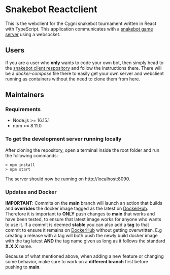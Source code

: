 # Snakebot Reactclient
This is the webclient for the Cygni snakebot tournament written in React with TypeScript. This application communicates with a [snakebot game server](https://github.com/cygni/snakebot) using a websocket.

## Users

If you are a user who **only** wants to code your own bot, then simply head to the [snakebot client respository](https://github.com/cygni/snakebot-client-js) and follow the instructions there. There will be a *docker-compose* file there to easily get your own server and webclient running as containers without the need to clone them from here.

## Maintainers

### Requirements
* Node.js >= 16.15.1 
* npm >= 8.11.0

### To get the development server running locally
After cloning the repository, open a terminal inside the root folder and run the following commands:
```
> npm install
> npm start
```
The server should now be running on http://localhost:8090.

### **Updates and Docker**

**IMPORTANT**: Commits on the **main** branch will launch an action that builds and **overrides** the docker image tagged as the latest on [DockerHub](https://hub.docker.com/repository/docker/cygni/snakebot-reactclient). Therefore it is important to **ONLY** push changes to **main** that works and have been tested, to ensure that latest image works for anyone who wants to use it. If a commit is deemed **stable** you can also add a **tag** to that commit to ensure it remains on [DockerHub](https://hub.docker.com/repository/docker/cygni/snakebot-reactclient) without getting overwritten. E.g creating a release with a tag will both push the newly build docker image with the tag latest **AND** the tag name given as long as it follows the standard **X.X.X** name.

Because of what mentioned above, when adding a new feature or changing some behavior, make sure to work on a **different branch** first before pushing to **main**.

